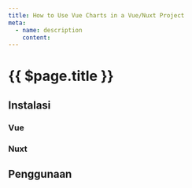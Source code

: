 ```yaml
---
title: How to Use Vue Charts in a Vue/Nuxt Project
meta:
  - name: description
    content: 
---
```


# {{ $page.title }}

<start-tutorial topic="vue-charts" lang="id"/>

## Instalasi

### Vue

### Nuxt

## Penggunaan
